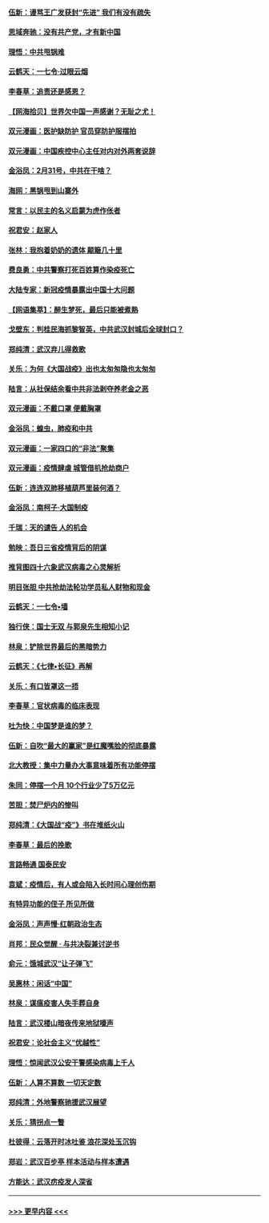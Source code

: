 #### [伍新：谩骂王广发获封“先进” 我们有没有疏失](../pages/nsc993/n11926101.md?t=03091531) 
#### [思域奔驰：没有共产党，才有新中国](../pages/nsc993/n11926058.md?t=03091531) 
#### [理悟：中共甩锅难](../pages/nsc993/n11925355.md?t=03091531) 
#### [云鹤天：一七令·过眼云烟](../pages/nsc993/n11925284.md?t=03091531) 
#### [李春草：追责还是感恩？](../pages/nsc993/n11925274.md?t=03091531) 
#### [【网海拾贝】世界欠中国一声感谢？无耻之尤！](../pages/nsc993/n11925239.md?t=03091531) 
#### [双元漫画：医护缺防护 官员穿防护服摆拍](../pages/nsc993/n11923899.md?t=03091531) 
#### [双元漫画：中国疾控中心主任对内对外两套说辞](../pages/nsc993/n11921994.md?t=03091531) 
#### [金浴凤：2月31号，中共在干啥？](../pages/nsc993/n11922706.md?t=03091531) 
#### [海网：黑锅甩到山寨外](../pages/nsc993/n11922688.md?t=03091531) 
#### [常言：以民主的名义启蒙为虎作伥者](../pages/nsc993/n11922217.md?t=03091531) 
#### [祝君安：赵家人](../pages/nsc993/n11922209.md?t=03091531) 
#### [张林：我抱着奶奶的遗体 颠簸几十里](../pages/nsc993/n11920945.md?t=03091531) 
#### [费良勇：中共警察打死百姓算作染疫死亡](../pages/nsc993/n11919264.md?t=03091531) 
#### [大陆专家：新冠疫情暴露出中国十大问题](../pages/nsc993/n11919187.md?t=03091531) 
#### [【网语集萃】：醉生梦死，最后只能被煮熟](../pages/nsc993/n11918994.md?t=03091531) 
#### [戈壁东：判桂民海抓黎智英，中共武汉封城后全球封口？](../pages/nsc993/n11917982.md?t=03091531) 
#### [郑纯清：武汉弃儿得救歌](../pages/nsc993/n11917881.md?t=03091531) 
#### [关乐：为何《大国战疫》出也太匆匆隐也太匆匆](../pages/nsc993/n11917792.md?t=03091531) 
#### [陆言：从社保结余看中共非法剥夺养老金之恶](../pages/nsc993/n11917084.md?t=03091531) 
#### [双元漫画：不戴口罩 便戴胸罩](../pages/nsc993/n11916447.md?t=03091531) 
#### [金浴凤：蝗虫，肺疫和中共](../pages/nsc993/n11916904.md?t=03091531) 
#### [双元漫画：一家四口的“非法”聚集](../pages/nsc993/n11916378.md?t=03091531) 
#### [双元漫画：疫情肆虐 城管借机抢劫商户](../pages/nsc993/n11916310.md?t=03091531) 
#### [伍新：连连双肺移植葫芦里装何酒？](../pages/nsc993/n11913667.md?t=03091531) 
#### [金浴凤：南柯子·大国制疫](../pages/nsc993/n11913657.md?t=03091531) 
#### [千瑞：天的谴告  人的机会](../pages/nsc993/n11913309.md?t=03091531) 
#### [勉映：吾日三省疫情背后的阴谋](../pages/nsc993/n11913079.md?t=03091531) 
#### [推背图四十六象武汉病毒之心灵解析](../pages/nsc993/n11911761.md?t=03091531) 
#### [明目张胆 中共抢劫法轮功学员私人财物和现金](../pages/nsc993/n11910262.md?t=03091531) 
#### [云鹤天：一七令▪墙](../pages/nsc993/n11910627.md?t=03091531) 
#### [独行侠：国士无双 与郭泉先生相知小记](../pages/nsc993/n11910613.md?t=03091531) 
#### [林泉：铲除世界最后的黑暗势力](../pages/nsc993/n11909320.md?t=03091531) 
#### [云鹤天：《七律▪长征》再解](../pages/nsc993/n11909327.md?t=03091531) 
#### [关乐：有口皆罩这一捂](../pages/nsc993/n11908393.md?t=03091531) 
#### [李春草：官状病毒的临床表现](../pages/nsc993/n11908339.md?t=03091531) 
#### [吐为快：中国梦是谁的梦？](../pages/nsc993/n11906564.md?t=03091531) 
#### [伍新：自吹“最大的赢家”是红魔嘴脸的彻底暴露](../pages/nsc993/n11906407.md?t=03091531) 
#### [北大教授：集中力量办大事意味着所有功能停摆](../pages/nsc993/n11904800.md?t=03091531) 
#### [朱同：停摆一个月 10个行业少了5万亿元](../pages/nsc993/n11904498.md?t=03091531) 
#### [苦胆：焚尸炉内的惨叫](../pages/nsc993/n11904479.md?t=03091531) 
#### [郑纯清：《大国战“疫”》书在堆纸火山](../pages/nsc993/n11904450.md?t=03091531) 
#### [李春草：最后的挽歌](../pages/nsc993/n11904441.md?t=03091531) 
#### [言路畅通 国泰民安](../pages/nsc993/n11904222.md?t=03091531) 
#### [袁斌：疫情后，有人或会陷入长时间心理创伤期](../pages/nsc993/n11901514.md?t=03091531) 
#### [有特异功能的侄子 所见所做](../pages/nsc993/n11901154.md?t=03091531) 
#### [金浴凤：声声慢‧红朝政治生态](../pages/nsc993/n11899553.md?t=03091531) 
#### [肖邦：民众觉醒 · 与共决裂兼讨逆书](../pages/nsc993/n11898435.md?t=03091531) 
#### [俞元：饿城武汉“让子弹飞”](../pages/nsc993/n11898344.md?t=03091531) 
#### [吴惠林：闲话“中国”](../pages/nsc993/n11898182.md?t=03091531) 
#### [林泉：谋瘟疫害人失手葬自身](../pages/nsc993/n11897892.md?t=03091531) 
#### [陆言：武汉楼山暗夜传来地狱嚎声](../pages/nsc993/n11897033.md?t=03091531) 
#### [祝君安：论社会主义“优越性”](../pages/nsc993/n11897005.md?t=03091531) 
#### [理悟：惊闻武汉公安干警感染病毒上千人](../pages/nsc993/n11896947.md?t=03091531) 
#### [伍新：人算不算数 一切天定数](../pages/nsc993/n11893372.md?t=03091531) 
#### [郑纯清：外地警察驰援武汉展望](../pages/nsc993/n11893115.md?t=03091531) 
#### [关乐：猜拐点一瞥](../pages/nsc993/n11893020.md?t=03091531) 
#### [杜彼得：云落开时冰吐鉴 浪花深处玉沉钩](../pages/nsc993/n11892107.md?t=03091531) 
#### [郑岩：武汉百步亭 样本活动与样本遭遇](../pages/nsc993/n11892310.md?t=03091531) 
#### [方能达：武汉疠疫发人深省](../pages/nsc993/n11891376.md?t=03091531) 

----
#### [ >>> 更早内容 <<< ](../indexes/nsc993-earlier.md)
